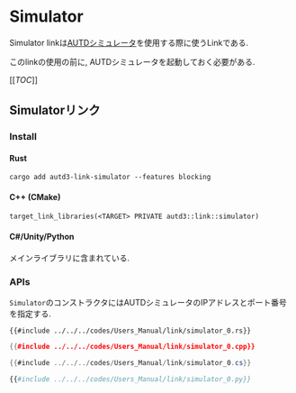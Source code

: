 # Simulator

Simulator linkは[AUTDシミュレータ](../Simulator/simulator.md)を使用する際に使うLinkである.

このlinkの使用の前に, AUTDシミュレータを起動しておく必要がある.

[[_TOC_]]

## Simulatorリンク

### Install

#### Rust

```shell
cargo add autd3-link-simulator --features blocking
```

#### C++ (CMake)

```ignore,filename=CMakeLists.txt
target_link_libraries(<TARGET> PRIVATE autd3::link::simulator)
```

#### C#/Unity/Python

メインライブラリに含まれている.

### APIs

`Simulator`のコンストラクタにはAUTDシミュレータのIPアドレスとポート番号を指定する.

```rust,should_panic,edition2024
{{#include ../../../codes/Users_Manual/link/simulator_0.rs}}
```

```cpp
{{#include ../../../codes/Users_Manual/link/simulator_0.cpp}}
```

```cs
{{#include ../../../codes/Users_Manual/link/simulator_0.cs}}
```

```python
{{#include ../../../codes/Users_Manual/link/simulator_0.py}}
```
